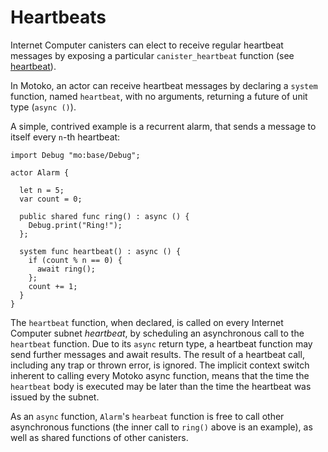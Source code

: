 # Heartbeats

Internet Computer canisters can elect to receive regular heartbeat messages by exposing a particular `canister_heartbeat` function (see [heartbeat](https://smartcontracts.org/docs/interface-spec/index.html#_heartbeat)).

In Motoko, an actor can receive heartbeat messages by declaring a `system` function, named `heartbeat`, with no arguments, returning a future of unit type (`async ()`).

A simple, contrived example is a recurrent alarm, that sends a message to itself every `n`-th heartbeat:

``` motoko
import Debug "mo:base/Debug";

actor Alarm {

  let n = 5;
  var count = 0;

  public shared func ring() : async () {
    Debug.print("Ring!");
  };

  system func heartbeat() : async () {
    if (count % n == 0) {
      await ring();
    };
    count += 1;
  }
}
```

The `heartbeat` function, when declared, is called on every Internet Computer subnet *heartbeat*, by scheduling an asynchronous call to the `heartbeat` function. Due to its `async` return type, a heartbeat function may send further messages and await results. The result of a heartbeat call, including any trap or thrown error, is ignored. The implicit context switch inherent to calling every Motoko async function, means that the time the `heartbeat` body is executed may be later than the time the heartbeat was issued by the subnet.

As an `async` function, `Alarm`'s `hearbeat` function is free to call other asynchronous functions (the inner call to `ring()` above is an example), as well as shared functions of other canisters.
